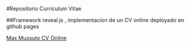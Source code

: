 #Repositorio Curriculum Vitae

##Framework reveal.js , implementacion de un CV online deployado en github pages

[Max Mussuto CV Online](mossmax62.github.io/ppt)